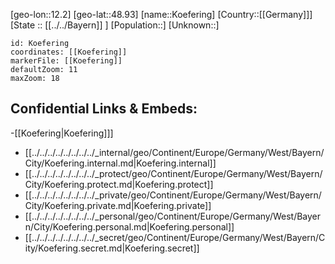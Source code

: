 ﻿---
location: [48.93,12.2]
mapzoom: [7,12] 
mapmarker: city 
type: City
tags:
- geo/City


SpocWebEntityId: 31736
isDeleted: false
confidential: public

---
[geo-lon::12.2]
[geo-lat::48.93]
[name::Koefering]
[Country::[[Germany]]]
[State :: [[../../Bayern]] ]
[Population::]
[Unknown::]


```leaflet
id: Koefering
coordinates: [[Koefering]]
markerFile: [[Koefering]]
defaultZoom: 11 
maxZoom: 18
```


## Confidential Links & Embeds: 
-[[Koefering|Koefering]]] 
- [[../../../../../../../../_internal/geo/Continent/Europe/Germany/West/Bayern/City/Koefering.internal.md|Koefering.internal]] 
- [[../../../../../../../../_protect/geo/Continent/Europe/Germany/West/Bayern/City/Koefering.protect.md|Koefering.protect]] 
- [[../../../../../../../../_private/geo/Continent/Europe/Germany/West/Bayern/City/Koefering.private.md|Koefering.private]] 
- [[../../../../../../../../_personal/geo/Continent/Europe/Germany/West/Bayern/City/Koefering.personal.md|Koefering.personal]] 
- [[../../../../../../../../_secret/geo/Continent/Europe/Germany/West/Bayern/City/Koefering.secret.md|Koefering.secret]] 
